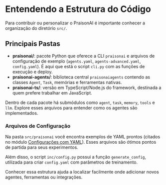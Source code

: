 # Entendendo a Estrutura do Código

Para contribuir ou personalizar o PraisonAI é importante conhecer a organização do diretório `src/`.

## Principais Pastas

- **praisonai/**: pacote Python que oferece a CLI `praisonai` e arquivos de configuração de exemplo (`agents.yaml`, `agents-advanced.yaml`, `config.yaml`). É aqui que está o script `cli.py` com as funções de execução e deploy.
- **praisonai-agents/**: biblioteca central `praisonaiagents` contendo as classes `Agent`, `Task`, memórias e ferramentas nativas.
- **praisonai-ts/**: versão em TypeScript/Node.js do framework, destinada a quem prefere trabalhar em JavaScript.

Dentro de cada pacote há submódulos como `agent`, `task`, `memory`, `tools` e `llm`. Explore esses arquivos para entender como os agentes são implementados.

### Arquivos de Configuração

Na pasta `src/praisonai` você encontra exemplos de YAML prontos (citados no módulo [Configurações com YAML](../03_usando_praisonai/06_configuracoes_yaml.md)). Esses arquivos são ótimos pontos de partida para seus experimentos.

Além disso, o script `inc/config.py` possui a função `generate_config`, utilizada para criar `config.yaml` com parâmetros de treinamento.

Conhecer essa estrutura ajuda a localizar facilmente onde adicionar novos agentes, ferramentas ou integrações.
